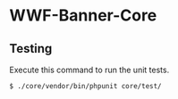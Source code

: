 # WWF-Banner-Core

## Testing
Execute this command to run the unit tests.
 
`$ ./core/vendor/bin/phpunit core/test/`